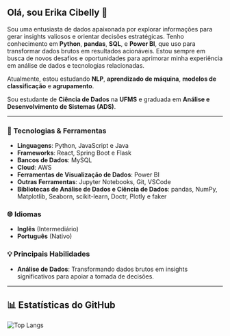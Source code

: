 ## Olá, sou Erika Cibelly 👋

Sou uma entusiasta de dados apaixonada por explorar informações para gerar insights valiosos e orientar decisões estratégicas. Tenho conhecimento em **Python**, **pandas**, **SQL**, e **Power BI**, que uso para transformar dados brutos em resultados acionáveis. Estou sempre em busca de novos desafios e oportunidades para aprimorar minha experiência em análise de dados e tecnologias relacionadas.

Atualmente, estou estudando **NLP**, **aprendizado de máquina**, **modelos de classificação** e **agrupamento**.

Sou estudante de **Ciência de Dados** na **UFMS** e graduada em **Análise e Desenvolvimento de Sistemas (ADS)**.

---

### 🔧 Tecnologias & Ferramentas

- **Linguagens**: Python, JavaScript e Java
- **Frameworks**: React, Spring Boot e Flask
- **Bancos de Dados**: MySQL
- **Cloud**: AWS 
- **Ferramentas de Visualização de Dados**: Power BI
- **Outras Ferramentas**: Jupyter Notebooks, Git, VSCode
- **Bibliotecas de Análise de Dados e Ciência de Dados**: pandas, NumPy, Matplotlib, Seaborn, scikit-learn, Doctr, Plotly e faker

### 🌐 Idiomas

- **Inglês** (Intermediário)
- **Português** (Nativo)

### 💡 Principais Habilidades

- **Análise de Dados**: Transformando dados brutos em insights significativos para apoiar a tomada de decisões.

---

## 📊 Estatísticas do GitHub

![Top Langs](https://github-readme-stats.vercel.app/api/top-langs/?username=ErikaCibellySx24&layout=compact&theme=radical)
